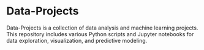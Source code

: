 # Data-Projects
 Data-Projects is a collection of data analysis and machine learning projects. This repository includes various Python scripts and Jupyter notebooks for data exploration, visualization, and predictive modeling.
